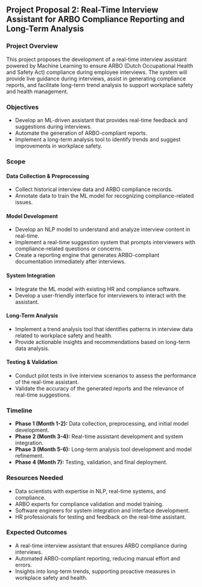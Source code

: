 ## Project Proposal 2: Real-Time Interview Assistant for ARBO Compliance Reporting and Long-Term Analysis

### Project Overview
This project proposes the development of a real-time interview assistant powered by Machine Learning to ensure ARBO (Dutch Occupational Health and Safety Act) compliance during employee interviews. The system will provide live guidance during interviews, assist in generating compliance reports, and facilitate long-term trend analysis to support workplace safety and health management.

### Objectives
- Develop an ML-driven assistant that provides real-time feedback and suggestions during interviews.
- Automate the generation of ARBO-compliant reports.
- Implement a long-term analysis tool to identify trends and suggest improvements in workplace safety.

### Scope

#### Data Collection & Preprocessing
- Collect historical interview data and ARBO compliance records.
- Annotate data to train the ML model for recognizing compliance-related issues.

#### Model Development
- Develop an NLP model to understand and analyze interview content in real-time.
- Implement a real-time suggestion system that prompts interviewers with compliance-related questions or concerns.
- Create a reporting engine that generates ARBO-compliant documentation immediately after interviews.

#### System Integration
- Integrate the ML model with existing HR and compliance software.
- Develop a user-friendly interface for interviewers to interact with the assistant.

#### Long-Term Analysis
- Implement a trend analysis tool that identifies patterns in interview data related to workplace safety and health.
- Provide actionable insights and recommendations based on long-term data analysis.

#### Testing & Validation
- Conduct pilot tests in live interview scenarios to assess the performance of the real-time assistant.
- Validate the accuracy of the generated reports and the relevance of real-time suggestions.

### Timeline
- **Phase 1 (Month 1-2):** Data collection, preprocessing, and initial model development.
- **Phase 2 (Month 3-4):** Real-time assistant development and system integration.
- **Phase 3 (Month 5-6):** Long-term analysis tool development and model refinement.
- **Phase 4 (Month 7):** Testing, validation, and final deployment.

### Resources Needed
- Data scientists with expertise in NLP, real-time systems, and compliance.
- ARBO experts for compliance validation and model training.
- Software engineers for system integration and interface development.
- HR professionals for testing and feedback on the real-time assistant.

### Expected Outcomes
- A real-time interview assistant that ensures ARBO compliance during interviews.
- Automated ARBO-compliant reporting, reducing manual effort and errors.
- Insights into long-term trends, supporting proactive measures in workplace safety and health.
